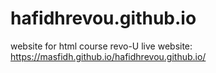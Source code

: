 # hafidhrevou.github.io
website for html course revo-U
live website: https://masfidh.github.io/hafidhrevou.github.io/
